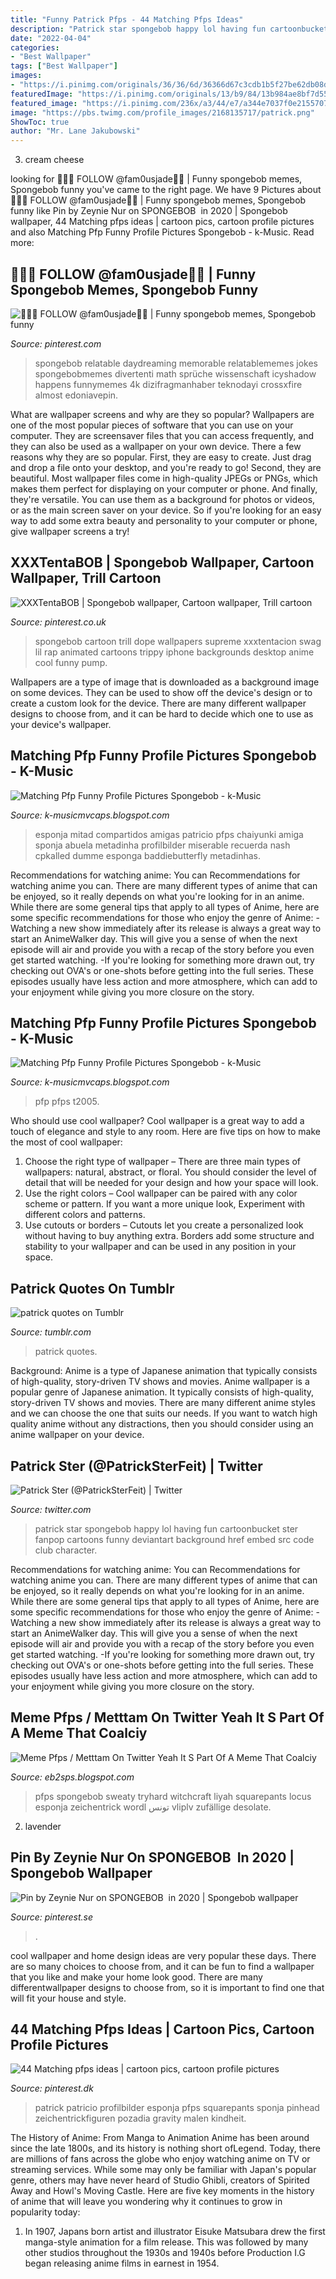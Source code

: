 ```yaml
---
title: "Funny Patrick Pfps - 44 Matching Pfps Ideas"
description: "Patrick star spongebob happy lol having fun cartoonbucket ster fanpop cartoons funny deviantart background href embed src code club character"
date: "2022-04-04"
categories:
- "Best Wallpaper"
tags: ["Best Wallpaper"]
images:
- "https://i.pinimg.com/originals/36/36/6d/36366d67c3cdb1b5f27be62db08d735a.jpg"
featuredImage: "https://i.pinimg.com/originals/13/b9/84/13b984ae8bf7d55655cad6cbc495f65d.jpg"
featured_image: "https://i.pinimg.com/236x/a3/44/e7/a344e7037f0e21557071489dc4495090.jpg"
image: "https://pbs.twimg.com/profile_images/2168135717/patrick.png"
ShowToc: true
author: "Mr. Lane Jakubowski"
---
```



3. cream cheese 

	

		
looking for 💋💋💋 FOLLOW @fam0usjade🤯💘 | Funny spongebob memes, Spongebob funny you've came to the right page. We have 9 Pictures about 💋💋💋 FOLLOW @fam0usjade🤯💘 | Funny spongebob memes, Spongebob funny like Pin by Zeynie Nur on SPONGEBOB ️ in 2020 | Spongebob wallpaper, 44 Matching pfps ideas | cartoon pics, cartoon profile pictures and also Matching Pfp Funny Profile Pictures Spongebob - k-Music. Read more:
		
    
## 💋💋💋 FOLLOW @fam0usjade🤯💘 | Funny Spongebob Memes, Spongebob Funny

<img loading=lazy src="https://i.pinimg.com/originals/13/b9/84/13b984ae8bf7d55655cad6cbc495f65d.jpg" onerror="this.onerror=null;this.src='https://tse2.mm.bing.net/th?id=OIP.tvHuOGfwcfsne06Y9OnAIQHaG8&amp;pid=15.1';" alt="💋💋💋 FOLLOW @fam0usjade🤯💘 | Funny spongebob memes, Spongebob funny">

_Source: pinterest.com_

>spongebob relatable daydreaming memorable relatablememes jokes spongebobmemes divertenti math sprüche wissenschaft icyshadow happens funnymemes 4k dizifragmanhaber teknodayi crossxfire almost edoniavepin. 

	

What are wallpaper screens and why are they so popular?
Wallpapers are one of the most popular pieces of software that you can use on your computer. They are screensaver files that you can access frequently, and they can also be used as a wallpaper on your own device. There a few reasons why they are so popular. First, they are easy to create. Just drag and drop a file onto your desktop, and you're ready to go! Second, they are beautiful. Most wallpaper files come in high-quality JPEGs or PNGs, which makes them perfect for displaying on your computer or phone. And finally, they're versatile. You can use them as a background for photos or videos, or as the main screen saver on your device. So if you're looking for an easy way to add some extra beauty and personality to your computer or phone, give wallpaper screens a try!

    
## XXXTentaBOB | Spongebob Wallpaper, Cartoon Wallpaper, Trill Cartoon

<img loading=lazy src="https://i.pinimg.com/originals/36/36/6d/36366d67c3cdb1b5f27be62db08d735a.jpg" onerror="this.onerror=null;this.src='https://tse1.mm.bing.net/th?id=OIP.SwD2671Cunxky57l-ChkVQHaHa&amp;pid=15.1';" alt="XXXTentaBOB | Spongebob wallpaper, Cartoon wallpaper, Trill cartoon">

_Source: pinterest.co.uk_

>spongebob cartoon trill dope wallpapers supreme xxxtentacion swag lil rap animated cartoons trippy iphone backgrounds desktop anime cool funny pump. 

	

Wallpapers are a type of image that is downloaded as a background image on some devices. They can be used to show off the device's design or to create a custom look for the device. There are many different wallpaper designs to choose from, and it can be hard to decide which one to use as your device's wallpaper.

    
## Matching Pfp Funny Profile Pictures Spongebob - K-Music

<img loading=lazy src="https://i.pinimg.com/564x/48/36/35/48363544afed382200f8fcbb34d9994b.jpg" onerror="this.onerror=null;this.src='https://tse4.mm.bing.net/th?id=OIP.QtKHEEhpR5B7GAQ5tu3KtQHaI4&amp;pid=15.1';" alt="Matching Pfp Funny Profile Pictures Spongebob - k-Music">

_Source: k-musicmvcaps.blogspot.com_

>esponja mitad compartidos amigas patricio pfps chaiyunki amiga sponja abuela metadinha profilbilder miserable recuerda nash cpkalled dumme esponga baddiebutterfly metadinhas. 

	

Recommendations for watching anime: You can
Recommendations for watching anime you can. There are many different types of anime that can be enjoyed, so it really depends on what you're looking for in an anime. While there are some general tips that apply to all types of Anime, here are some specific recommendations for those who enjoy the genre of Anime: 
-Watching a new show immediately after its release is always a great way to start an AnimeWalker day. This will give you a sense of when the next episode will air and provide you with a recap of the story before you even get started watching. 
-If you're looking for something more drawn out, try checking out OVA's or one-shots before getting into the full series. These episodes usually have less action and more atmosphere, which can add to your enjoyment while giving you more closure on the story.

    
## Matching Pfp Funny Profile Pictures Spongebob - K-Music

<img loading=lazy src="https://i.pinimg.com/originals/18/7e/df/187edfafc409b142cc742b88ea3b10bb.png" onerror="this.onerror=null;this.src='https://tse3.mm.bing.net/th?id=OIP.w4sgeostQ2cvPYY5vBmwrQHaHa&amp;pid=15.1';" alt="Matching Pfp Funny Profile Pictures Spongebob - k-Music">

_Source: k-musicmvcaps.blogspot.com_

>pfp pfps t2005. 

	

Who should use cool wallpaper?
Cool wallpaper is a great way to add a touch of elegance and style to any room. Here are five tips on how to make the most of cool wallpaper: 
1) Choose the right type of wallpaper – There are three main types of wallpapers: natural, abstract, or floral. You should consider the level of detail that will be needed for your design and how your space will look. 
2) Use the right colors – Cool wallpaper can be paired with any color scheme or pattern. If you want a more unique look, Experiment with different colors and patterns. 
3) Use cutouts or borders – Cutouts let you create a personalized look without having to buy anything extra. Borders add some structure and stability to your wallpaper and can be used in any position in your space.

    
## Patrick Quotes On Tumblr

<img loading=lazy src="https://78.media.tumblr.com/4d2905557a5092e8d8cdc8ccdf6d7acb/tumblr_oj4p8aJWNK1vqc713o1_400.jpg" onerror="this.onerror=null;this.src='https://tse2.mm.bing.net/th?id=OIP.J_vc_M4Gb9gdOghM6s36jAAAAA&amp;pid=15.1';" alt="patrick quotes on Tumblr">

_Source: tumblr.com_

>patrick quotes. 

	

Background: Anime is a type of Japanese animation that typically consists of high-quality, story-driven TV shows and movies.
Anime wallpaper is a popular genre of Japanese animation. It typically consists of high-quality, story-driven TV shows and movies. There are many different anime styles and we can choose the one that suits our needs. If you want to watch high quality anime without any distractions, then you should consider using an anime wallpaper on your device.

    
## Patrick Ster (@PatrickSterFeit) | Twitter

<img loading=lazy src="https://pbs.twimg.com/profile_images/2168135717/patrick.png" onerror="this.onerror=null;this.src='https://tse1.mm.bing.net/th?id=OIP.COrWCu4l-vAghZnsPNC8sAHaHa&amp;pid=15.1';" alt="Patrick Ster (@PatrickSterFeit) | Twitter">

_Source: twitter.com_

>patrick star spongebob happy lol having fun cartoonbucket ster fanpop cartoons funny deviantart background href embed src code club character. 

	

Recommendations for watching anime: You can
Recommendations for watching anime you can. There are many different types of anime that can be enjoyed, so it really depends on what you're looking for in an anime. While there are some general tips that apply to all types of Anime, here are some specific recommendations for those who enjoy the genre of Anime: 
-Watching a new show immediately after its release is always a great way to start an AnimeWalker day. This will give you a sense of when the next episode will air and provide you with a recap of the story before you even get started watching. 
-If you're looking for something more drawn out, try checking out OVA's or one-shots before getting into the full series. These episodes usually have less action and more atmosphere, which can add to your enjoyment while giving you more closure on the story.

    
## Meme Pfps / Metttam On Twitter Yeah It S Part Of A Meme That Coalciy

<img loading=lazy src="https://i.pinimg.com/originals/29/30/d6/2930d6db7b4437e40cc06db37f7908ee.jpg" onerror="this.onerror=null;this.src='https://tse4.mm.bing.net/th?id=OIP.I4kQXspOQImWOkxt7CtkfAAAAA&amp;pid=15.1';" alt="Meme Pfps / Metttam On Twitter Yeah It S Part Of A Meme That Coalciy">

_Source: eb2sps.blogspot.com_

>pfps spongebob sweaty tryhard witchcraft liyah squarepants locus esponja zeichentrick wordl تونس vliplv zufällige desolate. 

	

2. lavender 

    
## Pin By Zeynie Nur On SPONGEBOB ️ In 2020 | Spongebob Wallpaper

<img loading=lazy src="https://i.pinimg.com/736x/6e/28/4b/6e284bb3742321ecfd1ee6070aee76e8.jpg" onerror="this.onerror=null;this.src='https://tse4.mm.bing.net/th?id=OIP.yMPTuCYVN69gr0acU75m2gHaFm&amp;pid=15.1';" alt="Pin by Zeynie Nur on SPONGEBOB ️ in 2020 | Spongebob wallpaper">

_Source: pinterest.se_

>. 

	

cool wallpaper and home design ideas are very popular these days. There are so many choices to choose from, and it can be fun to find a wallpaper that you like and make your home look good. There are many differentwallpaper designs to choose from, so it is important to find one that will fit your house and style.

    
## 44 Matching Pfps Ideas | Cartoon Pics, Cartoon Profile Pictures

<img loading=lazy src="https://i.pinimg.com/236x/a3/44/e7/a344e7037f0e21557071489dc4495090.jpg" onerror="this.onerror=null;this.src='https://tse4.mm.bing.net/th?id=OIP.mWHPdfYAGzfq7zobpQwSbgAAAA&amp;pid=15.1';" alt="44 Matching pfps ideas | cartoon pics, cartoon profile pictures">

_Source: pinterest.dk_

>patrick patricio profilbilder esponja pfps squarepants sponja pinhead zeichentrickfiguren pozadia gravity malen kindheit. 

	

The History of Anime: From Manga to Animation
Anime has been around since the late 1800s, and its history is nothing short ofLegend. Today, there are millions of fans across the globe who enjoy watching anime on TV or streaming services. While some may only be familiar with Japan's popular genre, others may have never heard of Studio Ghibli, creators of Spirited Away and Howl's Moving Castle. Here are five key moments in the history of anime that will leave you wondering why it continues to grow in popularity today:
1) In 1907, Japans born artist and illustrator Eisuke Matsubara drew the first manga-style animation for a film release. This was followed by many other studios throughout the 1930s and 1940s before Production I.G began releasing anime films in earnest in 1954.

